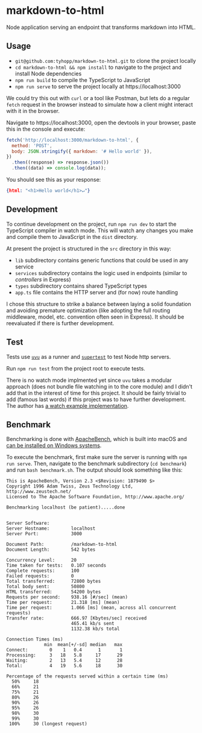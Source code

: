 # markdown-to-html

Node application serving an endpoint that transforms markdown into HTML.
## Usage

- `git@github.com:tyhopp/markdown-to-html.git` to clone the project locally
- `cd markdown-to-html && npm install` to navigate to the project and install Node dependencies
- `npm run build` to compile the TypeScript to JavaScript
- `npm run serve` to serve the project locally at https://localhost:3000

We could try this out with `curl` or a tool like Postman, but lets do a regular `fetch` request in the browser instead to simulate how a client might interact with it in the browser.

Navigate to https://localhost:3000, open the devtools in your browser, paste this in the console and execute:

```javascript
fetch('http://localhost:3000/markdown-to-html', {
  method: 'POST',
  body: JSON.stringify({ markdown: '# Hello world' }),
})
  .then((response) => response.json())
  .then((data) => console.log(data));
```

You should see this as your response:

```json
{html: "<h1>Hello world</h1>↵"}
```

## Development

To continue development on the project, run `npm run dev` to start the TypeScript compiler in watch mode. This will watch any changes you make and compile them to JavaScript in the `dist` directory.

At present the project is structured in the `src` directory in this way:

- `lib` subdirectory contains generic functions that could be used in any service
- `services` subdirectory contains the logic used in endpoints (similar to *controllers* in Express)
- `types` subdirectory contains shared TypeScript types
- `app.ts` file contains the HTTP server and (for now) route handling

I chose this structure to strike a balance between laying a solid foundation and avoiding premature optimization (like adopting the full routing middleware, model, etc. convention often seen in Express). It should be reevaluated if there is further development.

## Test

Tests use [`uvu`](https://github.com/lukeed/uvu) as a runner and [`supertest`](https://github.com/visionmedia/supertest) to test Node http servers.

Run `npm run test` from the project root to execute tests.

There is no watch mode implmented yet since `uvu` takes a modular approach (does not bundle file watching in to the core module) and I didn't add that in the interest of time for this project. It should be fairly trivial to add (famous last words) if this project was to have further development. The author has [a watch example implementation](https://github.com/lukeed/uvu/tree/master/examples/watch).

## Benchmark

Benchmarking is done with [ApacheBench](https://httpd.apache.org/docs/2.4/programs/ab.html), which is built into macOS and [can be installed on Windows systems](https://httpd.apache.org/docs/2.4/platform/win_compiling.html).

To execute the benchmark, first make sure the server is running with `npm run serve`. Then, navigate to the benchmark subdirectory (`cd benchmark`) and run `bash benchmark.sh`. The output should look something like this:

```ascii
This is ApacheBench, Version 2.3 <$Revision: 1879490 $>
Copyright 1996 Adam Twiss, Zeus Technology Ltd, http://www.zeustech.net/
Licensed to The Apache Software Foundation, http://www.apache.org/

Benchmarking localhost (be patient).....done


Server Software:        
Server Hostname:        localhost
Server Port:            3000

Document Path:          /markdown-to-html
Document Length:        542 bytes

Concurrency Level:      20
Time taken for tests:   0.107 seconds
Complete requests:      100
Failed requests:        0
Total transferred:      72800 bytes
Total body sent:        50800
HTML transferred:       54200 bytes
Requests per second:    938.16 [#/sec] (mean)
Time per request:       21.318 [ms] (mean)
Time per request:       1.066 [ms] (mean, across all concurrent requests)
Transfer rate:          666.97 [Kbytes/sec] received
                        465.41 kb/s sent
                        1132.38 kb/s total

Connection Times (ms)
              min  mean[+/-sd] median   max
Connect:        0    1   0.4      1       1
Processing:     3   18   5.8     17      29
Waiting:        2   13   5.4     12      28
Total:          4   19   5.6     18      30

Percentage of the requests served within a certain time (ms)
  50%     18
  66%     21
  75%     21
  80%     26
  90%     26
  95%     26
  98%     30
  99%     30
 100%     30 (longest request)
```
